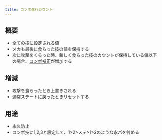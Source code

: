 ```yaml
---
title: コンボ進行カウント
---
```


## 概要
* 全ての技に設定される値
* メカも最後に食らった技の値を保持する
* 次に攻撃をくらった時、新しく食らった技のカウントが保持している値以下の場合、[コンボ補正](0102_comboscaling.md)が増加する

## 増減
* 攻撃を食らったとき上書きされる
* 通常ステートに戻ったときリセットする

## 用途
* 永久防止
* コンボ技に1,2,3と設定して、1>2>ステ>1>2のような永パを咎める